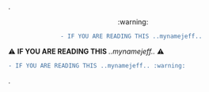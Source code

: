 .




   <div align="center"> 
:warning:

```diff
- IF YOU ARE READING THIS ..mynamejeff.. 
```  
 </div>
 

:warning: **IF YOU ARE READING THIS** *..mynamejeff..* :warning:




```diff
- IF YOU ARE READING THIS ..mynamejeff.. :warning:
``` 


 </div>















.
